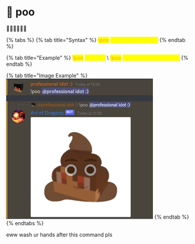 # 💩 poo

💩💩💩💩💩💩

{% tabs %}
{% tab title="Syntax" %}
<mark style="color:orange;">!poo</mark> <mark style="color:yellow;">\<optional mention></mark>
{% endtab %}

{% tab title="Example" %}
<mark style="color:orange;">!poo</mark> <mark style="color:yellow;">@Anmol</mark> \ <mark style="color:orange;">!poo</mark> <mark style="color:yellow;">770548285656006666</mark>
{% endtab %}

{% tab title="Image Example" %}
![](<../.gitbook/assets/image (13).png>)
{% endtab %}
{% endtabs %}

eww wash ur hands after this command pls

